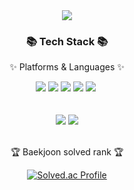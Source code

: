 <div align=center>
	<img src="https://capsule-render.vercel.app/api?type=waving&color=auto&height=200&section=header&text=HyunMin's%20github&fontSize=90" />	
</div>
<div align="center">
	<h3>📚 Tech Stack 📚</h3>
	<p>✨ Platforms & Languages ✨</p>
</div>
<div align="center">
	<img src="https://img.shields.io/badge/Java-007396?style=flat&logo=Conda-Forge&logoColor=white" />
	<img src="https://img.shields.io/badge/HTML5-E34F26?style=flat&logo=HTML5&logoColor=white" />	
	<img src="https://img.shields.io/badge/JavaScript-F7DF1E?style=flat&logo=JavaScript&logoColor=white" />
	<img src="https://img.shields.io/badge/CSS3-1572B6?style=flat&logo=CSS3&logoColor=white" />
  <img src="https://img.shields.io/badge/C++-00599C?style=flat&logo=C++&logoColor=white" />
<img src=""https://img.shields.io/badge/-C%23-000000?logo=Csharp&style=flat&logo=C%23&logoColor=white" />
</div>
<br>
<div align=center>
	<br>
<img src="https://github-readme-stats.vercel.app/api?username=Hyun6179&show_icons=true">
<img src="https://github-readme-stats.vercel.app/api/top-langs/?username=Hyun6179&layout=compact">
<br>
<br>
<p>🏆 Baekjoon solved rank 🏆</p>
	
[![Solved.ac Profile](http://mazassumnida.wtf/api/v2/generate_badge?boj=lhm6179)](https://solved.ac/lhm6179)
</div>
